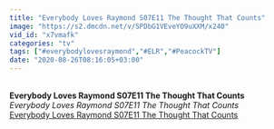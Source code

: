 ```yaml
---
title: "Everybody Loves Raymond S07E11 The Thought That Counts"
image: "https://s2.dmcdn.net/v/SPDbG1VEveYO9uXXM/x240"
vid_id: "x7vmafk"
categories: "tv"
tags: ["#everybodylovesraymond","#ELR","#PeacockTV"]
date: "2020-08-26T08:16:05+03:00"
---
```

<br><b>Everybody Loves Raymond S07E11 The Thought That Counts</b><br> <i>Everybody Loves Raymond S07E11 The Thought That Counts</i><br> <u>Everybody Loves Raymond S07E11 The Thought That Counts</u>
